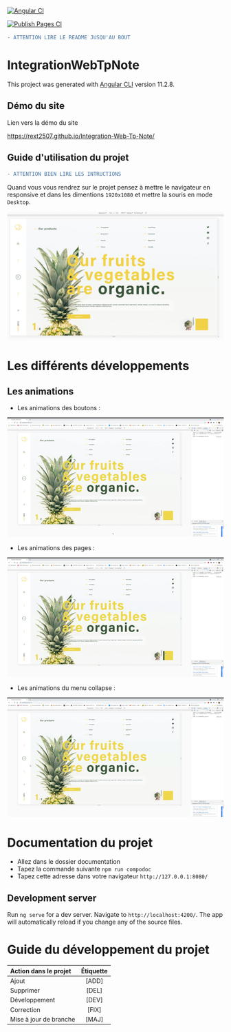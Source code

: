 [![Angular CI](https://github.com/RexT2507/Integration-Web-Tp-Note/actions/workflows/angular.yml/badge.svg)](https://github.com/RexT2507/Integration-Web-Tp-Note/actions/workflows/angular.yml)

[![Publish Pages CI](https://github.com/RexT2507/Integration-Web-Tp-Note/actions/workflows/static.yml/badge.svg)](https://github.com/RexT2507/Integration-Web-Tp-Note/actions/workflows/static.yml)


```diff
- ATTENTION LIRE LE README JUSQU'AU BOUT
```

# IntegrationWebTpNote

This project was generated with [Angular CLI](https://github.com/angular/angular-cli) version 11.2.8.

## Démo du site

Lien vers la démo du site

https://rext2507.github.io/Integration-Web-Tp-Note/


## Guide d'utilisation du projet

```diff
- ATTENTION BIEN LIRE LES INTRUCTIONS
```

Quand vous vous rendrez sur le projet pensez à mettre le navigateur en responsive et dans les dimentions `1920x1080` et mettre la souris en mode `Desktop`.

![Alt Text](https://github.com/RexT2507/Integration-Web-Tp-Note/blob/master/src/assets/resolution.PNG)

# Les différents développements

## Les animations

+ Les animations des boutons :

![Alt Text](https://github.com/RexT2507/Integration-Web-Tp-Note/blob/master/src/assets/ezgif-2-106641d20bea.gif)

+ Les animations des pages :

![Alt Text](https://github.com/RexT2507/Integration-Web-Tp-Note/blob/master/src/assets/ezgif-4-e7a456aceaee.gif)

+ Les animations du menu collapse :

![Alt Text](https://github.com/RexT2507/Integration-Web-Tp-Note/blob/master/src/assets/ezgif-4-dabcded73877.gif)

# Documentation du projet

+ Allez dans le dossier documentation
+ Tapez la commande suivante `npm run compodoc`
+ Tapez cette adresse dans votre navigateur  `http://127.0.0.1:8080/`

## Development server

Run `ng serve` for a dev server. Navigate to `http://localhost:4200/`. The app will automatically reload if you change any of the source files.

# Guide du développement du projet

| Action dans le projet |    Étiquette    |
| :---------------      |:---------------:|
| Ajout                 |      [ADD]      |
| Supprimer             |      [DEL]      |
| Développement         |      [DEV]      |
| Correction            |      [FIX]      |
| Mise à jour de branche|      [MAJ]      |
